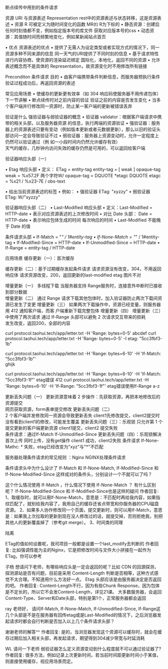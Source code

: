 断点续传中用到的条件请求

资源 URI 与资源表述 Representation   rest中的资源表述与状态转移，这是资源表述
• 资源 R 可被定义为随时间变化的函数 MR(t)   R为下标的
 • 静态资源：创建后任何时刻值都不变，例如指定版本号的库文件  获取对应版本号的css
 • 动态资源：其值随时间而频繁地变化，例如某新闻站点首页

• 优点   资源表述的优点
 • 提供了无需人为设定类型或者实现方式的情况下，同一资源多种不同来源的信息  同一天气的URI提供了不同时刻的信息
 • 基于请求特性进行内容协商，使资源的渲染延迟绑定   国际化，本地化，返回不同的资源
 • 允许表述概念而不是具体的 Representation，故资源变化时不用修改所有链接   
 
 
Preconditon 条件请求
目的
 • 由客户端携带条件判断信息，而服务器预执行条件验证过程成功后，再返回资源的表述

常见应用场景
  • 使缓存的更新更有效率（如 304 响应码使服务器不用传递包体）  下一节讲解
  • 断点续传时对之前内容的验证        验证之前的内容是否发生变化
  • 当多个客户端并行修改同一资源时，防止某一客户端的更新被错误丢弃   
  
  
 
验证是什么
强验证器与弱验证器的概念
• 验证器 validator：根据客户端请求中携带的相关头部，以及服务器资源 的信息，执行两端的资源验证
  • 强验证器：服务器上的资源表述只要有变动（例如版本更新或者元数据更新），那么以旧的验证头部访问一定会导致验证不过
  • 弱验证器：服务器上资源变动时，允许一定程度上仍然可以验证通过（例 如一小段时间内仍然允许缓存有效）  
    天气的缓存，几秒钟内访问失效的缓存仍然是可用的，可以返回给客户端
    
  
验证器响应头部（一）

• Etag 响应头部
 • 定义：
   ETag = entity-tag 
   entity-tag = [ weak ] opaque-tag 
   weak = %x57.2F  两个字符W/
   opaque-tag = DQUOTE *etagc DQUOTE 
   etagc = %x21 / %x23-7E / obs-text

 • 给出当前资源表述的标签
   • 例如：
     • 强验证器   ETag: "xyzzy"
     • 弱验证器   ETag: W/"xyzzy"   


验证器响应头部（二）
• Last-Modified 响应头部
  • 定义：Last-Modified = HTTP-date
  • 表示对应资源表述的上次修改时间
  • 对比 Date 头部： Date = HTTP-date
    • 表示响应包体生成的时间  每次响应的时间
    • Last-Modified 不能晚于 Date 的值
    
 
条件请求头部
• If-Match = "*" / 1#entity-tag
• If-None-Match = "*" / 1#entity-tag
• If-Modified-Since = HTTP-date
• If-Unmodified-Since = HTTP-date
• If-Range = entity-tag / HTTP-date    
  
  
  
 
应用场景
缓存更新（一）：首次缓存

缓存更新（二）：基于过期缓存发起条件请求
  请求资源没有改变，304，不用返回响应体
  请求资源改变，200，返回更新的last-modified  etag  图片不对
  
  
增量更新（一） 多线程下载
当服务器支持 Range服务时，连接意外中断时已接收到部分数据  
增量更新（二）
通过 Range 请求下载其他包体时，加入验证器防止两次下载间资源已发生了变更
增量更新（三）
如果两次下载操作中，资源已经变量，则服务器用 412 通知客户端，而客 户端重新下载完整包体
增量更新（四）  增量更新（三）中使用了两次请求
通过 If-Range 头部可以避免 2 次请求交互带来的损耗  
   发生改变，返回200，全部的内容
   
curl protocol.taohui.tech/app/letter.txt -H 'Range: bytes=0-5' 
  abcdef
curl protocol.taohui.tech/app/letter.txt -H 'Range: bytes=0-5' -I
  etag: "5cc3fbf3-1b"
  
curl protocol.taohui.tech/app/letter.txt -H 'Range: bytes=6-10' -H 'If-Match: "5cc3fbf3-1b"'  
  ghijk
  
curl protocol.taohui.tech/app/letter.txt -H 'Range: bytes=6-10' -H 'If-Match: "5cc3fbf3-1f"' etag错误 
  412 
curl protocol.taohui.tech/app/letter.txt -H 'Range: bytes=6-10' -H 'If-Range: "5cc3fbf3-1f"' etag错误使用If-Range
  a-z
  
 
 
 
更新丢失问题（一）
更新资源意味着 2 步操作：先获取资源，再把本地修改后的资源提交  
     网页获取资源，form表单提交修改
更新丢失问题（二）  
2 个客户端并发修改同一资源会导致更新丢失
   client1先修改提交，client2提交时没有看到client1的修改，可能发生覆盖
更新丢失问题（三）：乐观锁
 只允许第 1 个提交更新的客户端更新资源
   client1提交，client2 提交失败    
     条件请求：通过If-Match  If-Unmodified-Since
更新丢失问题（四）：乐观锁解决首次上传 
  同时上传，没有get操作
    client1 成功，client2失败
      条件请求 If-None-Mathc: *  失败，etag已经改变为"xyz"与"*"不匹配
      
      
服务器处理条件请求的常见规则 ：Nginx   NGINX处理条件请求





条件请求头中为什么设计了 If-Match 和 If-None-Match, If-Modified-Since 和 If-None-Modified-Since 这样成对的条件头，分别设计一个不就可以了吗？

这个什么情况使用 If-Match ，什么情况下使用 If-None-Match ？ 有什么区别呢？
 If-None-Modified-Since 和 If-Modified-Since也是这样的疑问
作者回复: 1、取缓存时，就可以用If-None-Match，意思是：不匹配时再给我内容，如果指纹匹配了，就别给我内容了，我用自己的缓存还省点带宽和你服务器的CPU磁盘资源。
2、如果多人协作修改同一个页面，提交更新时，则可以用If-Match，意思是：如果我上次拉取的更新到现在没人修改过的话，就提交掉，否则拒绝我，别把其他人的更新覆盖掉了（参考git merge）。
3、时间类的同理


陆离

ETag的值如何设置呢，我司项目一般都是设置一个last_modify去判断的
作者回复: 比如强调性能为主的Nginx，它是把修改时间与文件大小拼接在一起作为ETag，你可以参考


子杨
想请问下老师，有哪些响应头是一定会返回的呢？比如 CDN 的回源探测，探测源站是否有问题，目前是采用 Content-Length 判断是否相等，这种方式感觉不太合理。不知道用什么方法好一点。 Etag 头部应该是由服务器决定是否返回的吧。
作者回复: Content-Length不行，因为有些Chunk Response，因为包体是不定长的，所以它不会发Content-Length，详见21课。
大多数服务器，会返回Content-Type、Server和Date头部，特别是第1个，正常服务器都会返回
    
 
ray
老师好，
请问If-Match, If-None-Match, If-Unmodified-Since, If-Range这几个头部是不是在服务器有回传etag或是Last-Modified的情况下，之后浏览器发起请求时都会自行判断是否加入以上几个条件请求头部？

谢谢老师的解答^^
作者回复: 是的，当浏览器发现这个资源可以缓存时，就会在缓存过期后加入相关头部，再发起请求，期望得到304减少带宽与时延消耗



WL
请问一下老师 弱验证器怎么定义资源变动到什么程度就不可以通过验证器了?
作者回复: 很多方法，例如记录上次更新时间，若当前时间距更新时间小于某值，则直接使用缓存，视应用场景而定。      